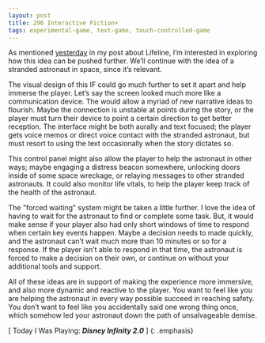 ```yaml
---
layout: post
title: 296 Interactive Fiction+
tags: experimental-game, text-game, touch-controlled-game
---
```

As mentioned [yesterday]() in my post about Lifeline, I’m interested in exploring how this idea can be pushed further.  We’ll continue with the idea of a stranded astronaut in space, since it’s relevant.

The visual design of this IF could go much further to set it apart and help immerse the player.  Let’s say the screen looked much more like a communication device.  The would allow a myriad of new narrative ideas to flourish.  Maybe the connection is unstable at points during the story, or the player must turn their device to point a certain direction to get better reception.  The interface might be both aurally and text focused; the player gets voice memos or direct voice contact with the stranded astronaut, but must resort to using the text occasionally when the story dictates so.

This control panel might also allow the player to help the astronaut in other ways; maybe engaging a distress beacon somewhere, unlocking doors inside of some space wreckage, or relaying messages to other stranded astronauts. It could also monitor life vitals, to help the player keep track of the health of the astronaut.

The "forced waiting" system might be taken a little further. I love the idea of having to wait for the astronaut to find or complete some task.  But, it would make sense if your player also had only short windows of time to respond when certain key events happen.  Maybe a decision needs to made quickly, and the astronaut can’t wait much more than 10 minutes or so for a response.  If the player isn’t able to respond in that time, the astronaut is forced to make a decision on their own, or continue on without your additional tools and support.

All of these ideas are in support of making the experience more immersive, and also more dynamic and reactive to the player. You want to feel like you are helping the astronaut in every way possible succeed in reaching safety.  You don’t want to feel like you accidentally said one wrong thing once, which somehow led your astronaut down the path of unsalvageable demise.

[ Today I Was Playing: ***Disney Infinity 2.0*** ]
{: .emphasis}

